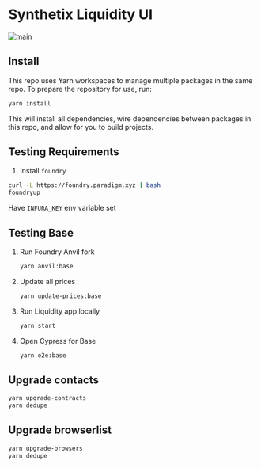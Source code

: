 # Synthetix Liquidity UI

[![main](https://github.com/synthetixio/v3ui/actions/workflows/main.yml/badge.svg)](https://github.com/synthetixio/v3ui/actions/workflows/main.yml)

## Install

This repo uses Yarn workspaces to manage multiple packages in the same repo. To prepare the repository for use, run:

```sh
yarn install
```

This will install all dependencies, wire dependencies between packages in this repo, and allow for you to build projects.

## Testing Requirements

1. Install `foundry`

```sh
curl -L https://foundry.paradigm.xyz | bash
foundryup
```

Have `INFURA_KEY` env variable set

## Testing Base

1.  Run Foundry Anvil fork

    ```sh
    yarn anvil:base
    ```

2.  Update all prices

    ```sh
    yarn update-prices:base
    ```

3.  Run Liquidity app locally

    ```sh
    yarn start
    ```

4.  Open Cypress for Base
    ```sh
    yarn e2e:base
    ```

## Upgrade contacts

```sh
yarn upgrade-contracts
yarn dedupe
```

## Upgrade browserlist

```sh
yarn upgrade-browsers
yarn dedupe
```
